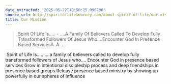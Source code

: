 ```yaml
---
date_extracted: '2025-05-22T10:50:25.096700'
source_url: http://spiritoflifekearney.com/about-spirit-of-life/our-mission
title: Our Mission
---
```


> Spirit Of Life Is..... - ....A Family Of Believers Called To Develop Fully Transformed Followers Of Jesus Who....Encounter God In Presence Based ServicesÂ  Â  ...

![]()
Spirit of Life Is.....
....a family of believers called to develop fully transformed followers of Jesus who....
Encounter God in presence based services
 Grow in intentional discipleship process and deep friendships in presence based groups
Release presence based ministry by showing up powerfully in our spheres of influence